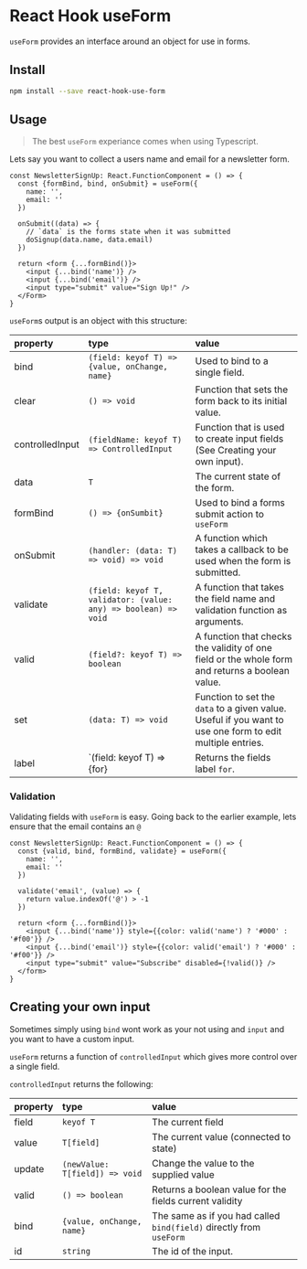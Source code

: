 # React Hook useForm

`useForm` provides an interface around an object for use in forms.

## Install

```bash
npm install --save react-hook-use-form
```

## Usage

> The best `useForm` experiance comes when using Typescript.

Lets say you want to collect a users name and email for a newsletter form.

```tsx
const NewsletterSignUp: React.FunctionComponent = () => {
  const {formBind, bind, onSubmit} = useForm({
    name: '',
    email: ''
  })

  onSubmit((data) => {
    // `data` is the forms state when it was submitted
    doSignup(data.name, data.email)
  })

  return <form {...formBind()}>
    <input {...bind('name')} />
    <input {...bind('email')} />
    <input type="submit" value="Sign Up!" />
  </Form>
}
```

`useForm`s output is an object with this structure:

|property|type|value|
|:-------|:----|:----|
|bind|`(field: keyof T) => {value, onChange, name}`|Used to bind to a single field.|
|clear|`() => void`|Function that sets the form back to its initial value.|
|controlledInput|`(fieldName: keyof T) => ControlledInput`|Function that is used to create input fields (See Creating your own input).|
|data|`T`|The current state of the form.|
|formBind|`() => {onSumbit}`|Used to bind a forms submit action to `useForm`|
|onSubmit|`(handler: (data: T) => void) => void`|A function which takes a callback to be used when the form is submitted.|
|validate|`(field: keyof T, validator: (value: any) => boolean) => void`|A function that takes the field name and validation function as arguments.|
|valid|`(field?: keyof T) => boolean`|A function that checks the validity of one field or the whole form and returns a boolean value.|
|set|`(data: T) => void`|Function to set the `data` to a given value. Useful if you want to use one form to edit multiple entries.|
|label|`(field: keyof T) => {for}|Returns the fields label `for`.|

### Validation

Validating fields with `useForm` is easy. Going back to the earlier example, lets ensure that the email contains an `@`

```tsx
const NewsletterSignUp: React.FunctionComponent = () => {
  const {valid, bind, formBind, validate} = useForm({
    name: '',
    email: ''
  })

  validate('email', (value) => {
    return value.indexOf('@') > -1
  })

  return <form {...formBind()}>
    <input {...bind('name')} style={{color: valid('name') ? '#000' : '#f00'}} />
    <input {...bind('email')} style={{color: valid('email') ? '#000' : '#f00'}} />
    <input type="submit" value="Subscribe" disabled={!valid()} />
  </form>
}
```

## Creating your own input

Sometimes simply using `bind` wont work as your not using and `input` and you want to have a custom input.

`useForm` returns a function of `controlledInput` which gives more control over a single field.

`controlledInput` returns the following:

|property|type|value|
|:-------|:----|:----|
|field|`keyof T`|The current field|
|value|`T[field]`|The current value (connected to state)|
|update|`(newValue: T[field]) => void`|Change the value to the supplied value|
|valid|`() => boolean`|Returns a boolean value for the fields current validity|
|bind|`{value, onChange, name}`|The same as if you had called `bind(field)` directly from `useForm`|
|id|`string`|The id of the input.|